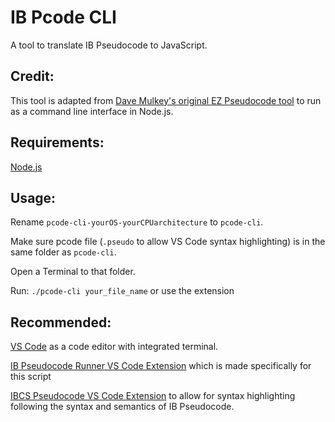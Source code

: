 # IB Pcode CLI

A tool to translate IB Pseudocode to JavaScript.

## Credit:

This tool is adapted from [Dave Mulkey's original EZ Pseudocode tool](http://ibcomp.fis.edu/pseudocode/pcode.html) to run as a command line interface in Node.js.

## Requirements:
[Node.js](https://nodejs.org/)

## Usage:

Rename `pcode-cli-yourOS-yourCPUarchitecture` to `pcode-cli`.

Make sure pcode file (`.pseudo` to allow VS Code syntax highlighting) is in the same folder as `pcode-cli`.

Open a Terminal to that folder.

Run: `./pcode-cli your_file_name` or use the extension

## Recommended:
[VS Code](https://code.visualstudio.com/) as a code editor with integrated terminal.

[IB Pseudocode Runner VS Code Extension](https://marketplace.visualstudio.com/items?itemName=MatsMacke.ib-pseudocode-runner) which is made specifically for this script

[IBCS Pseudocode VS Code Extension](https://marketplace.visualstudio.com/items?itemName=hanzhi713.ibcs-pseudocode&ssr=false#overview) to allow for syntax highlighting following the syntax and semantics of IB Pseudocode.
